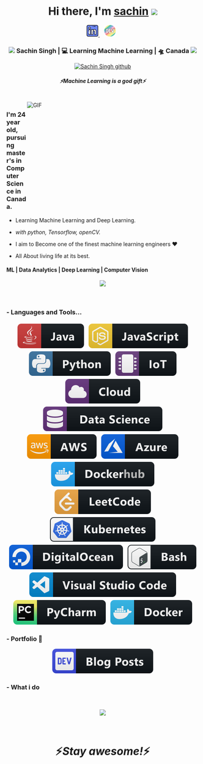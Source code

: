 <div align="center">
   <h1>Hi there, I'm <a href="https://sachinsingh.me">sachin</a> <img src="https://media.giphy.com/media/hvRJCLFzcasrR4ia7z/giphy.gif" width="25px"> </h1>
   
   
</div>

<p align='center'>
   <a href="https://www.linkedin.com/in/sachin-singh-ab0348173/"><img height="30" src="https://raw.githubusercontent.com/Sachinlu/Sachinlu/master/linkedin.png?raw=true">  </a>&nbsp;&nbsp;
  <a href="https://sachinsingh.me"><img height="30" src="https://raw.githubusercontent.com/Sachinlu/Sachinlu/master/devto.png?raw=true"></a>&nbsp;&nbsp;
 </p>


<div align="center">
<h3><img src="https://media.giphy.com/media/WUlplcMpOCEmTGBtBW/giphy.gif" width="30"> Sachin Singh | 💻 Learning Machine Learning | 🛸 Canada <img src="https://media.giphy.com/media/WUlplcMpOCEmTGBtBW/giphy.gif" width="30"></h3>
</div>


<p align="center">
   <a href="https://badges.pufler.dev/visits/sachinlu/sachinlu"> <img alt="Sachin Singh github" src="https://badges.pufler.dev/visits/sachinlu/sachinlu"> </a>
 </p>
 
 <h5 align="center">
   <i>⚡️Machine Learning is a god gift⚡️</i>
  </h5>
 
 
<br />
<img align="right" height="270px" width="450px" alt="GIF" src="https://media.giphy.com/media/PvwNfTzHUX9y7ICxiF/giphy.gif" />
<p align="center">
  <h3> I'm 24 year old, pursuing master's in Computer Science in Canada.</h3>
</p>

 - Learning Machine Learning and Deep Learning.
 
 - <i>with python, Tensorflow, openCV.</i>
    
 - I aim to Become one of the finest machine learning engineers :heart:
 
 - All About living life at its best.
 
 <p align="center">
  <h4> ML | Data Analytics | Deep Learning | Computer Vision </h4>
   </p>




<!--  -->

<p align="center" >
<a href="https://github.com/Sachinlu/github-readme-stats"> 
    <img  src="https://github-readme-stats.vercel.app/api?username=Sachinlu&&show_icons=true&theme=highcontrast"/>
  </a>

</p>

<br />

### - Languages and Tools...

<p align="center">
  <!-- For more icons please follow  https://github.com/MikeCodesDotNET/ColoredBadges -->
  <img src="https://raw.githubusercontent.com/Sachinlu/Sachinlu/master/svg/dev/languages/java.svg" alt="java" style="vertical-align:top; margin:4px">    
  <img src="https://raw.githubusercontent.com/Sachinlu/Sachinlu/master/svg/dev/languages/js.svg" alt="js" style="vertical-align:top; margin:4px">
  <img src="https://raw.githubusercontent.com/Sachinlu/Sachinlu/master/svg/dev/languages/python.svg" alt="python" style="vertical-align:top; margin:4px">
  <img src="https://raw.githubusercontent.com/Sachinlu/Sachinlu/master/svg/dev/misc/iot.svg" alt="iot" style="vertical-align:top; margin:4px">
  <img src="https://raw.githubusercontent.com/Sachinlu/Sachinlu/master/svg/dev/misc/cloud.svg" alt="cloud" style="vertical-align:top; margin:4px">
  <img src="https://raw.githubusercontent.com/Sachinlu/Sachinlu/master/svg/dev/misc/datascience.svg" alt="datascience" style="vertical-align:top; margin:4px">
  <img src="https://raw.githubusercontent.com/Sachinlu/Sachinlu/master/svg/dev/services/aws.svg" alt="aws" style="vertical-align:top; margin:4px">
  <img src="https://raw.githubusercontent.com/Sachinlu/Sachinlu/master/svg/dev/services/azure.svg" alt="azure" style="vertical-align:top; margin:4px">
  <img src="https://raw.githubusercontent.com/Sachinlu/Sachinlu/master/svg/dev/services/dockerhub.svg" alt="dockerhub" style="vertical-align:top; margin:4px">
  <img src="https://raw.githubusercontent.com/Sachinlu/Sachinlu/master/svg/dev/services/leetcode.svg" alt="leetcode" style="vertical-align:top; margin:4px">
  <img src="https://raw.githubusercontent.com/Sachinlu/Sachinlu/master/svg/dev/services/kubernetes.svg" alt="kubernetes" style="vertical-align:top; margin:4px">
  <img src="https://raw.githubusercontent.com/Sachinlu/Sachinlu/master/svg/dev/services/digitalocean.svg" alt="digitalocean" style="vertical-align:top; margin:4px">
  <img src="https://raw.githubusercontent.com/Sachinlu/Sachinlu/master/svg/dev/tools/bash.svg" alt="bash" style="vertical-align:top; margin:4px">
  <img src="https://raw.githubusercontent.com/Sachinlu/Sachinlu/master/svg/dev/tools/visualstudio_code.svg" alt="vscode" style="vertical-align:top; margin:4px">
  <img src="https://raw.githubusercontent.com/Sachinlu/Sachinlu/master/svg/dev/tools/jetbrains_pycharm.svg" alt="pycharm" style="vertical-align:top; margin:4px">
  <img src="https://raw.githubusercontent.com/Sachinlu/Sachinlu/master/svg/dev/tools/docker.svg" alt="docker" style="vertical-align:top; margin:4px">
</p>

### - Portfolio 🌱

<p align="center">
  <a href="https://sachinsingh.me">
    <img src="https://raw.githubusercontent.com/Sachinlu/Sachinlu/master/svg/blogs/devto.svg"> 
  </a>
</p>


 ### - What i do

<br />

<p align="center">
   <img src="https://media.giphy.com/media/3oFzlVJAzNUDwvpcc0/giphy.gif" />
   </p>
   
   
<br />

<h1 align='center'>⚡️<i>Stay awesome!</i>⚡️</h1>
